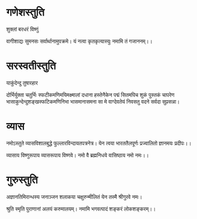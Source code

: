 # गणेशस्तुति

शुक्लां बरधरं विष्णुं 

वागीशाद्यः सुमनसः सर्वार्थानामुपक्रमे।
यं नत्वा कृतकृत्यास्युः नमामि तं गजाननम्।।

# सरस्वतीस्तुति 

याकुंदेन्दु तुषारहार

दोर्भिर्युक्ता चतुर्भिः स्फटीकमणिमयिमक्ष्मालां दधाना
हस्तेनैकेन पद्मं सितमपिच शुकं पुस्तकं चापरेण 
भासाकुन्देन्दुशङ्खस्फटिकमणिनिभा भासमानासमना
सा मे वाग्देवतेयं निवसतु वदने सर्वदा सुप्रसन्ना।


# व्यास

नमोऽस्तुते व्यासविशालबुद्धे फुल्लारविन्दायतपत्रनेत्र। 
येन त्वया भारततैलपूर्णः प्रज्वालितो ज्ञानमयः प्रदीपः।।

व्यासाय विष्णुरूपाय व्यासरूपाय विष्णवे।
नमो वै ब्रह्मनिधये वासिष्ठाय नमो नमः।।

# गुरुस्तुति 

अज्ञानतिमिरान्धस्य जनाञ्जन शलाकया
चक्षुरुन्मीलितं येन तस्मै श्रीगुरवे नमः।

श्रुति स्मृति पुराणानां अलयं करुमालयम्।
नमामि भगवत्पादं शङ्करं लोकशङ्करम्।।



